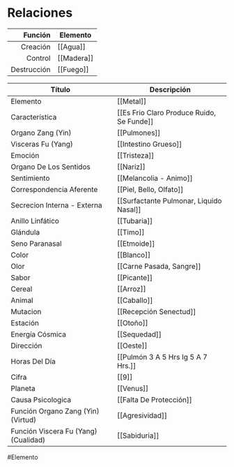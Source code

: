 # Relaciones
|     Función | Elemento   |
| -----------:| ---------- |
|    Creación | [[Agua]]   |
|     Control | [[Madera]] |
| Destrucción | [[Fuego]]  |


| Título                               | Descripción                               |
| ------------------------------------ | ----------------------------------------- |
| Elemento                             | [[Metal]]                                 |
| Característica                       | [[Es Frio Claro Produce Ruido, Se Funde]] |
| Organo Zang (Yin)                    | [[Pulmones]]                              |
| Visceras Fu (Yang)                   | [[Intestino Grueso]]                      |
| Emoción                              | [[Tristeza]]                              |
| Organo De Los Sentidos               | [[Nariz]]                                 |
| Sentimiento                          | [[Melancolia - Animo]]                    |
| Correspondencia Aferente             | [[Piel, Bello, Olfato]]                   |
| Secrecion Interna - Externa          | [[Surfactante Pulmonar, Liquido Nasal]]   |
| Anillo Linfático                     | [[Tubaria]]                               |
| Glándula                             | [[Timo]]                                  |
| Seno Paranasal                       | [[Etmoide]]                               |
| Color                                | [[Blanco]]                                |
| Olor                                 | [[Carne Pasada, Sangre]]                  |
| Sabor                                | [[Picante]]                               |
| Cereal                               | [[Arroz]]                                 |
| Animal                               | [[Caballo]]                               |
| Mutacion                             | [[Recepción Senectud]]                    |
| Estación                             | [[Otoño]]                                 |
| Energía Cósmica                      | [[Sequedad]]                              |
| Dirección                            | [[Oeste]]                                 |
| Horas Del Día                        | [[Pulmón 3 A 5 Hrs  Ig 5 A 7 Hrs.]]       |
| Cifra                                | [[9]]                                     |
| Planeta                              | [[Venus]]                                 |
| Causa Psicologica                    | [[Falta De Protección]]                   |
| Función Organo Zang (Yin) (Virtud)   | [[Agresividad]]                           |
| Función Viscera Fu (Yang) (Cualidad) | [[Sabiduria]]                             |

#Elemento